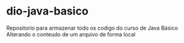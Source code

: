 # dio-java-basico
Repositorio para armazenar todo os codigo do curso de Java Básico
Alterando o conteudo de um arquivo de forma local